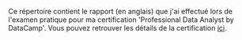 Ce répertoire contient le rapport (en anglais) que j'ai effectué lors de l'examen pratique pour ma certification 'Professional Data Analyst by DataCamp'.
Vous pouvez retrouver les détails de la certification [ici](https://app.datacamp.com/certification/get-started/data-analyst/overview).